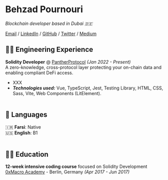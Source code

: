 # Behzad Pournouri

_Blockchain developer based in Dubai 🇩🇪_ <br>

[Email](mailto:bezi.eth@gmail.com) / [LinkedIn](https://www.linkedin.com/in/bitnician/) / [GitHub](https://github.com/bitnician/) / [Twitter](https://twitter.com/bitnician/) / [Medium](https://medium.com/@bitnician)

## 🧑‍💻 Engineering Experience

**Solidity Developer** @ [PantherProtocol](http://pantherprotocol.io/) _(Jan 2022 - Present)_ <br>
A zero-knowledge, cross-protocol layer protecting your on-chain data and enabling compliant DeFi access.

- XXX
- **_Technologies used:_** Vue, TypeScript, Jest, Testing Library, HTML, CSS, Sass, Vite, Web Components (LitElement).
  <br><br>

## 💬 Languages

🇮🇷 **Farsi**: Native <br>
🇺🇸 **English**: B1
<br><br>

## 👨‍🎓 Education

**12-week intensive coding course** focused on Solidity Development<br>
[0xMacro Academy](https://0xmacro.com) - Berlin, Germany _(Apr 2017 - Jun 2017)_ <br>
